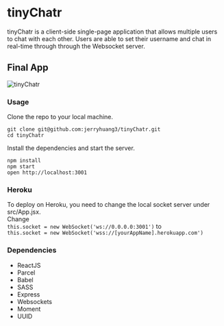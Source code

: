 tinyChatr
=====================

tinyChatr is a client-side single-page application that allows multiple users to chat with each other. Users are able to set their username and chat in real-time through through the Websocket server.

## Final App
![tinyChatr](link)

### Usage

Clone the repo to your local machine.
```
git clone git@github.com:jerryhuang3/tinyChatr.git
cd tinyChatr
```
Install the dependencies and start the server.
```
npm install
npm start
open http://localhost:3001
```

### Heroku
To deploy on Heroku, you need to change the local socket server under src/App.jsx.  
Change  
`this.socket = new WebSocket('ws://0.0.0.0:3001')` 
to   
`this.socket = new WebSocket('wss://[yourAppName].herokuapp.com')`

### Dependencies
* ReactJS
* Parcel
* Babel
* SASS
* Express
* Websockets
* Moment
* UUID
